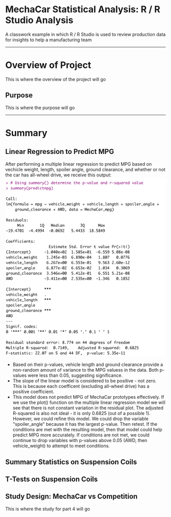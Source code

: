 # MechaCar Statistical Analysis: R / R Studio Analysis

A classwork example in which R / R Studio is used to review production data for insights to help a manufacturing team

---

# Overview of Project
This is where the overview of the project will go

## Purpose
This is where the purpose will go

---
# Summary
## Linear Regression to Predict MPG
After performing a multiple linear regression to predict MPG based on vechicle weight, length, spoiler angle, ground clearance, and whether or not the car has all-wheel drive, we receive this output:
![multiple linear regression output](Resources/mlr_output.png)

* Based on their p-values, vehicle length and ground clearance provide a non-random amount of variance to the MPG valuess in the data. Both p-values were less than 0.05, suggesting significance. 
* The slope of the linear model is considered to be positive - not zero. This is because each coefficent (excluding all-wheel drive) has a positive coefficient. 
* This model does not predict MPG of MechaCar prototypes effectively. If we use the plot() function on the multiple linear regression model we will see that there is not constant variation in the residual plot. The adjusted R-squared is also not ideal - it is only 0.6825 (out of a possible 1). However, we could refine this model. We could drop the variable "spoiler_angle" because it has the largest p-value. Then retest. If the conditions are met with the resulting model, then that model could help predict MPG more accurately. If conditions are not met, we could continue to drop variables with p-values above 0.05 (AWD, then vehicle_weight) to attempt to meet conditions. 

## Summary Statistics on Suspension Coils

## T-Tests on Suspension Coils

## Study Design: MechaCar vs Competition
This is where the study for part 4 will go
